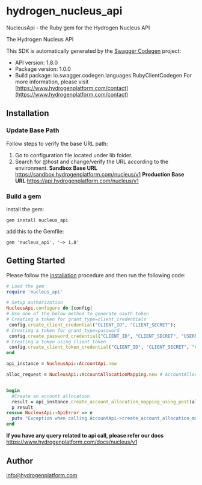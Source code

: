 # hydrogen_nucleus_api

NucleusApi - the Ruby gem for the Hydrogen Nucleus API

The Hydrogen Nucleus API

This SDK is automatically generated by the [Swagger Codegen](https://github.com/swagger-api/swagger-codegen) project:

- API version: 1.8.0
- Package version: 1.0.0
- Build package: io.swagger.codegen.languages.RubyClientCodegen
For more information, please visit [https://www.hydrogenplatform.com/contact](https://www.hydrogenplatform.com/contact)

## Installation

### Update Base Path 
Follow steps to verify the base URL path:
1. Go to configuration file located under lib folder.
2.  Search for @host and change/verify the URL according to the environment.
**Sandbox Base URL**
https://sandbox.hydrogenplatform.com/nucleus/v1
**Production Base URL**
https://api.hydrogenplatform.com/nucleus/v1


### Build a gem

install the gem:

```shell
gem install nucleus_api
```
add this to the Gemfile:

    gem 'nucleus_api', '~> 1.8'

## Getting Started

Please follow the [installation](#installation) procedure and then run the following code:
```ruby
# Load the gem
require 'nucleus_api'

# Setup authorization
NucleusApi.configure do |config|
# Use one of the below method to generate oauth token        
# Creating a token for grant_type=client_credentials
 config.create_client_credential("CLIENT_ID", "CLIENT_SECRET");
# Creating a token for grant_type=password
 config.create_password_credential("CLIENT_ID", "CLIENT_SECRET", "USERNAME", "PASSWORD");
# Creating a token using client token
 config.create_client_token_credential("CLIENT_ID", "CLIENT_SECRET", "CLIENT_TOKEN")
end

api_instance = NucleusApi::AccountApi.new

alloc_request = NucleusApi::AccountAllocationMapping.new # AccountAllocationMapping | allocRequest


begin
  #Create an account allocation
  result = api_instance.create_account_allocation_mapping_using_post(alloc_request)
  p result
rescue NucleusApi::ApiError => e
  puts "Exception when calling AccountApi->create_account_allocation_mapping_using_post: #{e}"
end

```
**If you have any query related to api call, please refer our docs** https://www.hydrogenplatform.com/docs/nucleus/v1
## Author

info@hydrogenplatform.com